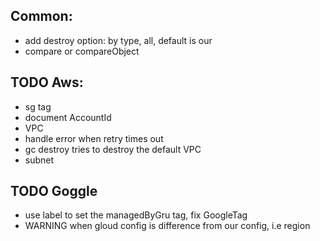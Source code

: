 ## Common:

- add destroy option: by type, all, default is our
- compare or compareObject

## TODO Aws:

- sg tag
- document AccountId
- VPC
- handle error when retry times out
- gc destroy tries to destroy the default VPC
- subnet

## TODO Goggle

- use label to set the managedByGru tag, fix GoogleTag
- WARNING when gloud config is difference from our config, i.e region

